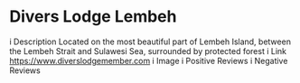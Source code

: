 # Divers Lodge Lembeh
i Description
Located on the most beautiful part of Lembeh Island, between the Lembeh Strait and Sulawesi Sea, surrounded by protected forest
i Link
https://www.diverslodgemember.com
i Image
i Positive Reviews
i Negative Reviews